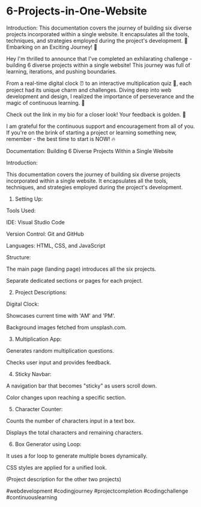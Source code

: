 # 6-Projects-in-One-Website
Introduction:
This documentation covers the journey of building six diverse projects incorporated within a single website. It encapsulates all the tools, techniques, and strategies employed during the project's development.
🚀 Embarking on an Exciting Journey! 🌟



Hey I'm thrilled to announce that I've completed an exhilarating challenge - building 6 diverse projects within a single website! This journey was full of learning, iterations, and pushing boundaries.



From a real-time digital clock ⏰ to an interactive multiplication quiz 🧮, each project had its unique charm and challenges. Diving deep into web development and design, I realized the importance of perseverance and the magic of continuous learning. 🌱



Check out the link in my bio for a closer look! Your feedback is golden. 📝



I am grateful for the continuous support and encouragement from all of you. If you're on the brink of starting a project or learning something new, remember - the best time to start is NOW! 🔥



Documentation: Building 6 Diverse Projects Within a Single Website



Introduction:



This documentation covers the journey of building six diverse projects incorporated within a single website. It encapsulates all the tools, techniques, and strategies employed during the project's development.



1. Setting Up:

Tools Used:

IDE: Visual Studio Code

Version Control: Git and GitHub

Languages: HTML, CSS, and JavaScript



Structure:

The main page (landing page) introduces all the six projects.

Separate dedicated sections or pages for each project.



2. Project Descriptions:

Digital Clock:

Showcases current time with 'AM' and 'PM'.

Background images fetched from unsplash.com.



3. Multiplication App:

Generates random multiplication questions.

Checks user input and provides feedback.



4. Sticky Navbar:

A navigation bar that becomes "sticky" as users scroll down.

Color changes upon reaching a specific section.



5. Character Counter:

Counts the number of characters input in a text box.

Displays the total characters and remaining characters.



6. Box Generator using Loop:

It uses a for loop to generate multiple boxes dynamically.

CSS styles are applied for a unified look.

(Project description for the other two projects)





#webdevelopment #codingjourney #projectcompletion #codingchallenge #continuouslearning
